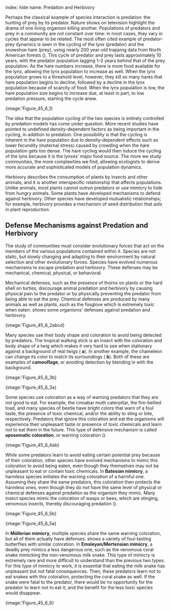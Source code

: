 index: hide
name: Predation and Herbivory

Perhaps the classical example of species interaction is predation: the hunting of prey by its predator. Nature shows on television highlight the drama of one living organism killing another. Populations of predators and prey in a community are not constant over time: in most cases, they vary in cycles that appear to be related. The most often cited example of predator-prey dynamics is seen in the cycling of the lynx (predator) and the snowshoe hare (prey), using nearly 200 year-old trapping data from North American forests (). This cycle of predator and prey lasts approximately 10 years, with the predator population lagging 1–2 years behind that of the prey population. As the hare numbers increase, there is more food available for the lynx, allowing the lynx population to increase as well. When the lynx population grows to a threshold level, however, they kill so many hares that hare population begins to decline, followed by a decline in the lynx population because of scarcity of food. When the lynx population is low, the hare population size begins to increase due, at least in part, to low predation pressure, starting the cycle anew.


{image:'Figure_45_6_1}
        

The idea that the population cycling of the two species is entirely controlled by predation models has come under question. More recent studies have pointed to undefined density-dependent factors as being important in the cycling, in addition to predation. One possibility is that the cycling is inherent in the hare population due to density-dependent effects such as lower fecundity (maternal stress) caused by crowding when the hare population gets too dense. The hare cycling would then induce the cycling of the lynx because it is the lynxes’ major food source. The more we study communities, the more complexities we find, allowing ecologists to derive more accurate and sophisticated models of population dynamics.

Herbivory describes the consumption of plants by insects and other animals, and it is another interspecific relationship that affects populations. Unlike animals, most plants cannot outrun predators or use mimicry to hide from hungry animals. Some plants have developed mechanisms to defend against herbivory. Other species have developed mutualistic relationships; for example, herbivory provides a mechanism of seed distribution that aids in plant reproduction.

## Defense Mechanisms against Predation and Herbivory

The study of communities must consider evolutionary forces that act on the members of the various populations contained within it. Species are not static, but slowly changing and adapting to their environment by natural selection and other evolutionary forces. Species have evolved numerous mechanisms to escape predation and herbivory. These defenses may be mechanical, chemical, physical, or behavioral.

Mechanical defenses, such as the presence of thorns on plants or the hard shell on turtles, discourage animal predation and herbivory by causing physical pain to the predator or by physically preventing the predator from being able to eat the prey. Chemical defenses are produced by many animals as well as plants, such as the foxglove which is extremely toxic when eaten.  shows some organisms’ defenses against predation and herbivory.


{image:'Figure_45_6_2abcd}
        

Many species use their body shape and coloration to avoid being detected by predators. The tropical walking stick is an insect with the coloration and body shape of a twig which makes it very hard to see when stationary against a background of real twigs ( **a**). In another example, the chameleon can change its color to match its surroundings ( **b**). Both of these are examples of  **camouflage**, or avoiding detection by blending in with the background.


{image:'Figure_45_6_3b}
        
{image:'Figure_45_6_3a}
        

Some species use coloration as a way of warning predators that they are not good to eat. For example, the cinnabar moth caterpillar, the fire-bellied toad, and many species of beetle have bright colors that warn of a foul taste, the presence of toxic chemical, and/or the ability to sting or bite, respectively. Predators that ignore this coloration and eat the organisms will experience their unpleasant taste or presence of toxic chemicals and learn not to eat them in the future. This type of defensive mechanism is called  **aposematic coloration**, or warning coloration ().


{image:'Figure_45_6_4ab}
        

While some predators learn to avoid eating certain potential prey because of their coloration, other species have evolved mechanisms to mimic this coloration to avoid being eaten, even though they themselves may not be unpleasant to eat or contain toxic chemicals. In  **Batesian mimicry**, a harmless species imitates the warning coloration of a harmful one. Assuming they share the same predators, this coloration then protects the harmless ones, even though they do not have the same level of physical or chemical defenses against predation as the organism they mimic. Many insect species mimic the coloration of wasps or bees, which are stinging, venomous insects, thereby discouraging predation ().


{image:'Figure_45_6_5b}
        
{image:'Figure_45_6_5a}
        

In  **Müllerian mimicry**, multiple species share the same warning coloration, but all of them actually have defenses.  shows a variety of foul-tasting butterflies with similar coloration. In  **Emsleyan/Mertensian mimicry**, a deadly prey mimics a less dangerous one, such as the venomous coral snake mimicking the non-venomous milk snake. This type of mimicry is extremely rare and more difficult to understand than the previous two types. For this type of mimicry to work, it is essential that eating the milk snake has unpleasant but not fatal consequences. Then, these predators learn not to eat snakes with this coloration, protecting the coral snake as well. If the snake were fatal to the predator, there would be no opportunity for the predator to learn not to eat it, and the benefit for the less toxic species would disappear.


{image:'Figure_45_6_6}
        
